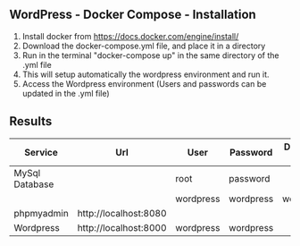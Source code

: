 ## WordPress - Docker Compose - Installation 
1. Install docker from https://docs.docker.com/engine/install/
2. Download the docker-compose.yml file, and place it in a directory
3. Run in the terminal "docker-compose up" in the same directory of the .yml file
4. This will setup automatically the wordpress environment and run it.
5. Access the Wordpress environment (Users and passwords can be updated in the .yml file)


## Results 

|Service|Url|User|Password|Database Name|
|-------|-------|-----|-----|-----|
|MySql Database||root|password||
|||wordpress|wordpress|wordpress|
|phpmyadmin|http://localhost:8080||||
|Wordpress|http://localhost:8000|wordpress|wordpress||

